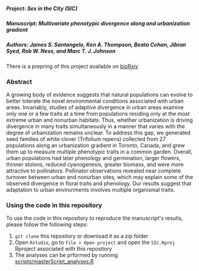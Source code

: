 ##### Project: Sex in the City (SIC)
##### Manuscript: Multivariate phenotypic divergence along and urbanization gradient
##### Authors: James S. Santangelo, Ken A. Thompson, Beata Cohan, Jibran Syed, Rob W. Ness, and Marc T. J. Johnson

There is a prepring of this project available on [bioRxiv](https://www.biorxiv.org/content/10.1101/699017v2.full.pdf+html)

### Abstract

A growing body of evidence suggests that natural populations can evolve to
better tolerate the novel environmental conditions associated with urban
areas. Invariably, studies of adaptive divergence in urban areas examine only
one or a few traits at a time from populations residing only at the most
extreme urban and nonurban habitats. Thus, whether urbanization is driving
divergence in many traits simultaneously in a manner that varies with the
degree of urbanization remains unclear. To address this gap, we generated seed
families of white clover (Trifolium repens) collected from 27 populations
along an urbanization gradient in Toronto, Canada, and grew them up to measure
multiple phenotypic traits in a common garden. Overall, urban populations had
later phenology and germination, larger flowers, thinner stolons, reduced
cyanogenesis, greater biomass, and were more attractive to pollinators.
Pollinator observations revealed near complete turnover between urban and
nonurban sites, which may explain some of the observed divergence in floral
traits and phenology. Our results suggest that adaptation to urban
environments involves multiple organismal traits.


### Using the code in this repository

To use the code in this repository to reproduce the manuscript's results,
please follow the following steps:
1. `git clone` this repository or download it as a zip folder
2. Open `Rstudio`, go to `file > Open project` and open the `SIC.Rproj`
Rproject associated with this repository
3. The analyses can be prformed by running [scripts/masterScript_analyses.R](
scripts/masterScript_analyses.R)
